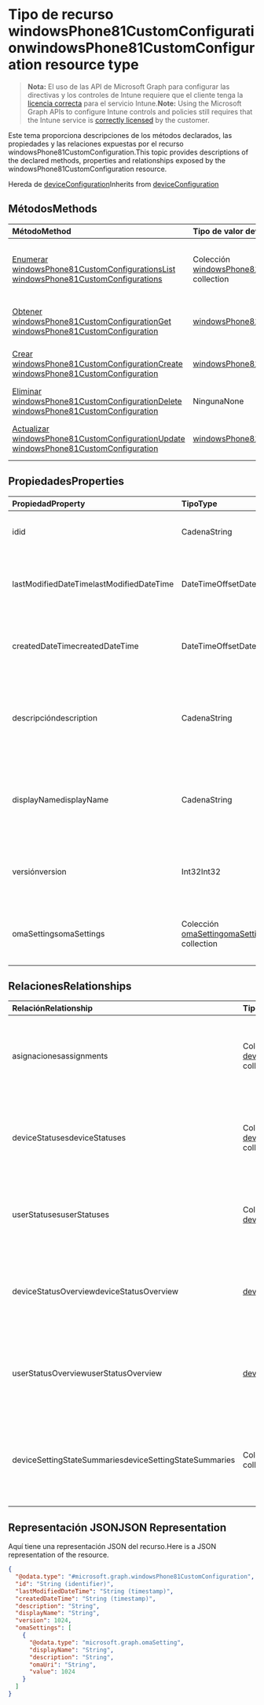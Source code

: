 # <a name="windowsphone81customconfiguration-resource-type"></a><span data-ttu-id="cb694-101">Tipo de recurso windowsPhone81CustomConfiguration</span><span class="sxs-lookup"><span data-stu-id="cb694-101">windowsPhone81CustomConfiguration resource type</span></span>

> <span data-ttu-id="cb694-102">**Nota:** El uso de las API de Microsoft Graph para configurar las directivas y los controles de Intune requiere que el cliente tenga la [licencia correcta](https://go.microsoft.com/fwlink/?linkid=839381) para el servicio Intune.</span><span class="sxs-lookup"><span data-stu-id="cb694-102">**Note:** Using the Microsoft Graph APIs to configure Intune controls and policies still requires that the Intune service is [correctly licensed](https://go.microsoft.com/fwlink/?linkid=839381) by the customer.</span></span>

<span data-ttu-id="cb694-103">Este tema proporciona descripciones de los métodos declarados, las propiedades y las relaciones expuestas por el recurso windowsPhone81CustomConfiguration.</span><span class="sxs-lookup"><span data-stu-id="cb694-103">This topic provides descriptions of the declared methods, properties and relationships exposed by the windowsPhone81CustomConfiguration resource.</span></span>

<span data-ttu-id="cb694-104">Hereda de [deviceConfiguration](../resources/intune_deviceconfig_deviceconfiguration.md)</span><span class="sxs-lookup"><span data-stu-id="cb694-104">Inherits from [deviceConfiguration](../resources/intune_deviceconfig_deviceconfiguration.md)</span></span>

## <a name="methods"></a><span data-ttu-id="cb694-105">Métodos</span><span class="sxs-lookup"><span data-stu-id="cb694-105">Methods</span></span>
|<span data-ttu-id="cb694-106">Método</span><span class="sxs-lookup"><span data-stu-id="cb694-106">Method</span></span>|<span data-ttu-id="cb694-107">Tipo de valor devuelto</span><span class="sxs-lookup"><span data-stu-id="cb694-107">Return Type</span></span>|<span data-ttu-id="cb694-108">Descripción</span><span class="sxs-lookup"><span data-stu-id="cb694-108">Description</span></span>|
|:---|:---|:---|
|[<span data-ttu-id="cb694-109">Enumerar windowsPhone81CustomConfigurations</span><span class="sxs-lookup"><span data-stu-id="cb694-109">List windowsPhone81CustomConfigurations</span></span>](../api/intune_deviceconfig_windowsphone81customconfiguration_list.md)|<span data-ttu-id="cb694-110">Colección [windowsPhone81CustomConfiguration](../resources/intune_deviceconfig_windowsphone81customconfiguration.md)</span><span class="sxs-lookup"><span data-stu-id="cb694-110">[windowsPhone81CustomConfiguration](../resources/intune_deviceconfig_windowsphone81customconfiguration.md) collection</span></span>|<span data-ttu-id="cb694-111">Enumere las propiedades y las relaciones de los objetos [windowsPhone81CustomConfiguration](../resources/intune_deviceconfig_windowsphone81customconfiguration.md).</span><span class="sxs-lookup"><span data-stu-id="cb694-111">List properties and relationships of the [windowsPhone81CustomConfiguration](../resources/intune_deviceconfig_windowsphone81customconfiguration.md) objects.</span></span>|
|[<span data-ttu-id="cb694-112">Obtener windowsPhone81CustomConfiguration</span><span class="sxs-lookup"><span data-stu-id="cb694-112">Get windowsPhone81CustomConfiguration</span></span>](../api/intune_deviceconfig_windowsphone81customconfiguration_get.md)|[<span data-ttu-id="cb694-113">windowsPhone81CustomConfiguration</span><span class="sxs-lookup"><span data-stu-id="cb694-113">windowsPhone81CustomConfiguration</span></span>](../resources/intune_deviceconfig_windowsphone81customconfiguration.md)|<span data-ttu-id="cb694-114">Lea las propiedades y las relaciones del objeto [windowsPhone81CustomConfiguration](../resources/intune_deviceconfig_windowsphone81customconfiguration.md).</span><span class="sxs-lookup"><span data-stu-id="cb694-114">Read properties and relationships of the [windowsPhone81CustomConfiguration](../resources/intune_deviceconfig_windowsphone81customconfiguration.md) object.</span></span>|
|[<span data-ttu-id="cb694-115">Crear windowsPhone81CustomConfiguration</span><span class="sxs-lookup"><span data-stu-id="cb694-115">Create windowsPhone81CustomConfiguration</span></span>](../api/intune_deviceconfig_windowsphone81customconfiguration_create.md)|[<span data-ttu-id="cb694-116">windowsPhone81CustomConfiguration</span><span class="sxs-lookup"><span data-stu-id="cb694-116">windowsPhone81CustomConfiguration</span></span>](../resources/intune_deviceconfig_windowsphone81customconfiguration.md)|<span data-ttu-id="cb694-117">Cree un objeto [windowsPhone81CustomConfiguration](../resources/intune_deviceconfig_windowsphone81customconfiguration.md).</span><span class="sxs-lookup"><span data-stu-id="cb694-117">Create a new [windowsPhone81CustomConfiguration](../resources/intune_deviceconfig_windowsphone81customconfiguration.md) object.</span></span>|
|[<span data-ttu-id="cb694-118">Eliminar windowsPhone81CustomConfiguration</span><span class="sxs-lookup"><span data-stu-id="cb694-118">Delete windowsPhone81CustomConfiguration</span></span>](../api/intune_deviceconfig_windowsphone81customconfiguration_delete.md)|<span data-ttu-id="cb694-119">Ninguna</span><span class="sxs-lookup"><span data-stu-id="cb694-119">None</span></span>|<span data-ttu-id="cb694-120">Elimina un [windowsPhone81CustomConfiguration](../resources/intune_deviceconfig_windowsphone81customconfiguration.md).</span><span class="sxs-lookup"><span data-stu-id="cb694-120">Deletes a [windowsPhone81CustomConfiguration](../resources/intune_deviceconfig_windowsphone81customconfiguration.md).</span></span>|
|[<span data-ttu-id="cb694-121">Actualizar windowsPhone81CustomConfiguration</span><span class="sxs-lookup"><span data-stu-id="cb694-121">Update windowsPhone81CustomConfiguration</span></span>](../api/intune_deviceconfig_windowsphone81customconfiguration_update.md)|[<span data-ttu-id="cb694-122">windowsPhone81CustomConfiguration</span><span class="sxs-lookup"><span data-stu-id="cb694-122">windowsPhone81CustomConfiguration</span></span>](../resources/intune_deviceconfig_windowsphone81customconfiguration.md)|<span data-ttu-id="cb694-123">Actualice las propiedades de un objeto [windowsPhone81CustomConfiguration](../resources/intune_deviceconfig_windowsphone81customconfiguration.md).</span><span class="sxs-lookup"><span data-stu-id="cb694-123">Update the properties of a [windowsPhone81CustomConfiguration](../resources/intune_deviceconfig_windowsphone81customconfiguration.md) object.</span></span>|

## <a name="properties"></a><span data-ttu-id="cb694-124">Propiedades</span><span class="sxs-lookup"><span data-stu-id="cb694-124">Properties</span></span>
|<span data-ttu-id="cb694-125">Propiedad</span><span class="sxs-lookup"><span data-stu-id="cb694-125">Property</span></span>|<span data-ttu-id="cb694-126">Tipo</span><span class="sxs-lookup"><span data-stu-id="cb694-126">Type</span></span>|<span data-ttu-id="cb694-127">Descripción</span><span class="sxs-lookup"><span data-stu-id="cb694-127">Description</span></span>|
|:---|:---|:---|
|<span data-ttu-id="cb694-128">id</span><span class="sxs-lookup"><span data-stu-id="cb694-128">id</span></span>|<span data-ttu-id="cb694-129">Cadena</span><span class="sxs-lookup"><span data-stu-id="cb694-129">String</span></span>|<span data-ttu-id="cb694-130">Clave de la entidad.</span><span class="sxs-lookup"><span data-stu-id="cb694-130">Key of the entity.</span></span> <span data-ttu-id="cb694-131">Heredado de [deviceConfiguration](../resources/intune_deviceconfig_deviceconfiguration.md)</span><span class="sxs-lookup"><span data-stu-id="cb694-131">Inherited from [deviceConfiguration](../resources/intune_deviceconfig_deviceconfiguration.md)</span></span>|
|<span data-ttu-id="cb694-132">lastModifiedDateTime</span><span class="sxs-lookup"><span data-stu-id="cb694-132">lastModifiedDateTime</span></span>|<span data-ttu-id="cb694-133">DateTimeOffset</span><span class="sxs-lookup"><span data-stu-id="cb694-133">DateTimeOffset</span></span>|<span data-ttu-id="cb694-134">Fecha y hora en la que se modificó el objeto por última vez.</span><span class="sxs-lookup"><span data-stu-id="cb694-134">DateTime the object was last modified.</span></span> <span data-ttu-id="cb694-135">Heredado de [deviceConfiguration](../resources/intune_deviceconfig_deviceconfiguration.md)</span><span class="sxs-lookup"><span data-stu-id="cb694-135">Inherited from [deviceConfiguration](../resources/intune_deviceconfig_deviceconfiguration.md)</span></span>|
|<span data-ttu-id="cb694-136">createdDateTime</span><span class="sxs-lookup"><span data-stu-id="cb694-136">createdDateTime</span></span>|<span data-ttu-id="cb694-137">DateTimeOffset</span><span class="sxs-lookup"><span data-stu-id="cb694-137">DateTimeOffset</span></span>|<span data-ttu-id="cb694-138">Fecha y hora en la que se creó el objeto.</span><span class="sxs-lookup"><span data-stu-id="cb694-138">DateTime the object was created.</span></span> <span data-ttu-id="cb694-139">Heredado de [deviceConfiguration](../resources/intune_deviceconfig_deviceconfiguration.md)</span><span class="sxs-lookup"><span data-stu-id="cb694-139">Inherited from [deviceConfiguration](../resources/intune_deviceconfig_deviceconfiguration.md)</span></span>|
|<span data-ttu-id="cb694-140">descripción</span><span class="sxs-lookup"><span data-stu-id="cb694-140">description</span></span>|<span data-ttu-id="cb694-141">Cadena</span><span class="sxs-lookup"><span data-stu-id="cb694-141">String</span></span>|<span data-ttu-id="cb694-142">Descripción proporcionada por el administrador de la configuración del dispositivo.</span><span class="sxs-lookup"><span data-stu-id="cb694-142">Admin provided description of the Device Configuration.</span></span> <span data-ttu-id="cb694-143">Heredado de [deviceConfiguration](../resources/intune_deviceconfig_deviceconfiguration.md)</span><span class="sxs-lookup"><span data-stu-id="cb694-143">Inherited from [deviceConfiguration](../resources/intune_deviceconfig_deviceconfiguration.md)</span></span>|
|<span data-ttu-id="cb694-144">displayName</span><span class="sxs-lookup"><span data-stu-id="cb694-144">displayName</span></span>|<span data-ttu-id="cb694-145">Cadena</span><span class="sxs-lookup"><span data-stu-id="cb694-145">String</span></span>|<span data-ttu-id="cb694-146">Nombre proporcionado por el administrador de la configuración del dispositivo.</span><span class="sxs-lookup"><span data-stu-id="cb694-146">Admin provided name of the device configuration.</span></span> <span data-ttu-id="cb694-147">Heredado de [deviceConfiguration](../resources/intune_deviceconfig_deviceconfiguration.md)</span><span class="sxs-lookup"><span data-stu-id="cb694-147">Inherited from [deviceConfiguration](../resources/intune_deviceconfig_deviceconfiguration.md)</span></span>|
|<span data-ttu-id="cb694-148">versión</span><span class="sxs-lookup"><span data-stu-id="cb694-148">version</span></span>|<span data-ttu-id="cb694-149">Int32</span><span class="sxs-lookup"><span data-stu-id="cb694-149">Int32</span></span>|<span data-ttu-id="cb694-150">Versión de la configuración del dispositivo.</span><span class="sxs-lookup"><span data-stu-id="cb694-150">Version of the device configuration.</span></span> <span data-ttu-id="cb694-151">Heredado de [deviceConfiguration](../resources/intune_deviceconfig_deviceconfiguration.md)</span><span class="sxs-lookup"><span data-stu-id="cb694-151">Inherited from [deviceConfiguration](../resources/intune_deviceconfig_deviceconfiguration.md)</span></span>|
|<span data-ttu-id="cb694-152">omaSettings</span><span class="sxs-lookup"><span data-stu-id="cb694-152">omaSettings</span></span>|<span data-ttu-id="cb694-153">Colección [omaSetting](../resources/intune_deviceconfig_omasetting.md)</span><span class="sxs-lookup"><span data-stu-id="cb694-153">[omaSetting](../resources/intune_deviceconfig_omasetting.md) collection</span></span>|<span data-ttu-id="cb694-154">Configuración de OMA.</span><span class="sxs-lookup"><span data-stu-id="cb694-154">OMA settings.</span></span> <span data-ttu-id="cb694-155">Esta colección puede contener un máximo de 1000 elementos.</span><span class="sxs-lookup"><span data-stu-id="cb694-155">This collection can contain a maximum of 1000 elements.</span></span>|

## <a name="relationships"></a><span data-ttu-id="cb694-156">Relaciones</span><span class="sxs-lookup"><span data-stu-id="cb694-156">Relationships</span></span>
|<span data-ttu-id="cb694-157">Relación</span><span class="sxs-lookup"><span data-stu-id="cb694-157">Relationship</span></span>|<span data-ttu-id="cb694-158">Tipo</span><span class="sxs-lookup"><span data-stu-id="cb694-158">Type</span></span>|<span data-ttu-id="cb694-159">Descripción</span><span class="sxs-lookup"><span data-stu-id="cb694-159">Description</span></span>|
|:---|:---|:---|
|<span data-ttu-id="cb694-160">asignaciones</span><span class="sxs-lookup"><span data-stu-id="cb694-160">assignments</span></span>|<span data-ttu-id="cb694-161">Colección [deviceConfigurationAssignment](../resources/intune_deviceconfig_deviceconfigurationassignment.md)</span><span class="sxs-lookup"><span data-stu-id="cb694-161">[deviceConfigurationAssignment](../resources/intune_deviceconfig_deviceconfigurationassignment.md) collection</span></span>|<span data-ttu-id="cb694-162">La lista de tareas para el perfil de configuración del dispositivo.</span><span class="sxs-lookup"><span data-stu-id="cb694-162">The list of assignments for the device configuration profile.</span></span> <span data-ttu-id="cb694-163">Heredado de [deviceConfiguration](../resources/intune_deviceconfig_deviceconfiguration.md)</span><span class="sxs-lookup"><span data-stu-id="cb694-163">Inherited from [deviceConfiguration](../resources/intune_deviceconfig_deviceconfiguration.md)</span></span>|
|<span data-ttu-id="cb694-164">deviceStatuses</span><span class="sxs-lookup"><span data-stu-id="cb694-164">deviceStatuses</span></span>|<span data-ttu-id="cb694-165">Colección [deviceConfigurationDeviceStatus](../resources/intune_deviceconfig_deviceconfigurationdevicestatus.md)</span><span class="sxs-lookup"><span data-stu-id="cb694-165">[deviceConfigurationDeviceStatus](../resources/intune_deviceconfig_deviceconfigurationdevicestatus.md) collection</span></span>|<span data-ttu-id="cb694-166">Estado de instalación de configuración del dispositivo por dispositivo.</span><span class="sxs-lookup"><span data-stu-id="cb694-166">Device configuration installation status by device.</span></span> <span data-ttu-id="cb694-167">Heredado de [deviceConfiguration](../resources/intune_deviceconfig_deviceconfiguration.md)</span><span class="sxs-lookup"><span data-stu-id="cb694-167">Inherited from [deviceConfiguration](../resources/intune_deviceconfig_deviceconfiguration.md)</span></span>|
|<span data-ttu-id="cb694-168">userStatuses</span><span class="sxs-lookup"><span data-stu-id="cb694-168">userStatuses</span></span>|<span data-ttu-id="cb694-169">Colección [deviceConfigurationUserStatus](../resources/intune_deviceconfig_deviceconfigurationuserstatus.md)</span><span class="sxs-lookup"><span data-stu-id="cb694-169">[deviceConfigurationUserStatus](../resources/intune_deviceconfig_deviceconfigurationuserstatus.md) collection</span></span>|<span data-ttu-id="cb694-170">Estado de instalación de configuración de dispositivo por usuario.</span><span class="sxs-lookup"><span data-stu-id="cb694-170">Device configuration installation status by user.</span></span> <span data-ttu-id="cb694-171">Heredado de [deviceConfiguration](../resources/intune_deviceconfig_deviceconfiguration.md)</span><span class="sxs-lookup"><span data-stu-id="cb694-171">Inherited from [deviceConfiguration](../resources/intune_deviceconfig_deviceconfiguration.md)</span></span>|
|<span data-ttu-id="cb694-172">deviceStatusOverview</span><span class="sxs-lookup"><span data-stu-id="cb694-172">deviceStatusOverview</span></span>|[<span data-ttu-id="cb694-173">deviceConfigurationDeviceOverview</span><span class="sxs-lookup"><span data-stu-id="cb694-173">deviceConfigurationDeviceOverview</span></span>](../resources/intune_deviceconfig_deviceconfigurationdeviceoverview.md)|<span data-ttu-id="cb694-174">Información general sobre el estado de dispositivos de la configuración de dispositivo. Heredado de [deviceConfiguration](../resources/intune_deviceconfig_deviceconfiguration.md)</span><span class="sxs-lookup"><span data-stu-id="cb694-174">Device Configuration devices status overview Inherited from [deviceConfiguration](../resources/intune_deviceconfig_deviceconfiguration.md)</span></span>|
|<span data-ttu-id="cb694-175">userStatusOverview</span><span class="sxs-lookup"><span data-stu-id="cb694-175">userStatusOverview</span></span>|[<span data-ttu-id="cb694-176">deviceConfigurationUserOverview</span><span class="sxs-lookup"><span data-stu-id="cb694-176">deviceConfigurationUserOverview</span></span>](../resources/intune_deviceconfig_deviceconfigurationuseroverview.md)|<span data-ttu-id="cb694-177">Información general sobre el estado de usuarios de la configuración de dispositivo. Heredado de [deviceConfiguration](../resources/intune_deviceconfig_deviceconfiguration.md)</span><span class="sxs-lookup"><span data-stu-id="cb694-177">Device Configuration users status overview Inherited from [deviceConfiguration](../resources/intune_deviceconfig_deviceconfiguration.md)</span></span>|
|<span data-ttu-id="cb694-178">deviceSettingStateSummaries</span><span class="sxs-lookup"><span data-stu-id="cb694-178">deviceSettingStateSummaries</span></span>|<span data-ttu-id="cb694-179">Colección [settingStateDeviceSummary](../resources/intune_deviceconfig_settingstatedevicesummary.md)</span><span class="sxs-lookup"><span data-stu-id="cb694-179">[settingStateDeviceSummary](../resources/intune_deviceconfig_settingstatedevicesummary.md) collection</span></span>|<span data-ttu-id="cb694-180">Resumen de dispositivo sobre el estado de configuración de la configuración de dispositivo. Heredado de [deviceConfiguration](../resources/intune_deviceconfig_deviceconfiguration.md)</span><span class="sxs-lookup"><span data-stu-id="cb694-180">Device Configuration Setting State Device Summary Inherited from [deviceConfiguration](../resources/intune_deviceconfig_deviceconfiguration.md)</span></span>|

## <a name="json-representation"></a><span data-ttu-id="cb694-181">Representación JSON</span><span class="sxs-lookup"><span data-stu-id="cb694-181">JSON Representation</span></span>
<span data-ttu-id="cb694-182">Aquí tiene una representación JSON del recurso.</span><span class="sxs-lookup"><span data-stu-id="cb694-182">Here is a JSON representation of the resource.</span></span>
<!-- {
  "blockType": "resource",
  "keyProperty": "id",
  "@odata.type": "microsoft.graph.windowsPhone81CustomConfiguration"
}
-->
``` json
{
  "@odata.type": "#microsoft.graph.windowsPhone81CustomConfiguration",
  "id": "String (identifier)",
  "lastModifiedDateTime": "String (timestamp)",
  "createdDateTime": "String (timestamp)",
  "description": "String",
  "displayName": "String",
  "version": 1024,
  "omaSettings": [
    {
      "@odata.type": "microsoft.graph.omaSetting",
      "displayName": "String",
      "description": "String",
      "omaUri": "String",
      "value": 1024
    }
  ]
}
```



